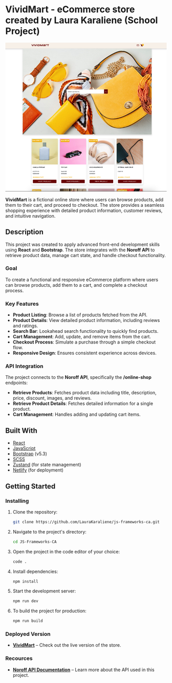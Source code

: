 # VividMart - eCommerce store created by Laura Karaliene (School Project)

![eCommerce Store Screenshot](./src/assets/Screenshot-new.png)

**VividMart** is a fictional online store where users can browse products, add them to their cart, and proceed to checkout. The store provides a seamless shopping experience with detailed product information, customer reviews, and intuitive navigation.

## Description

This project was created to apply advanced front-end development skills using **React** and **Bootstrap**. The store integrates with the **Noroff API** to retrieve product data, manage cart state, and handle checkout functionality.

### Goal

To create a functional and responsive eCommerce platform where users can browse products, add them to a cart, and complete a checkout process.

### Key Features

- **Product Listing**: Browse a list of products fetched from the API.
- **Product Details**: View detailed product information, including reviews and ratings.
- **Search Bar**: Lookahead search functionality to quickly find products.
- **Cart Management**: Add, update, and remove items from the cart.
- **Checkout Process**: Simulate a purchase through a simple checkout flow.
- **Responsive Design**: Ensures consistent experience across devices.

### API Integration

The project connects to the **Noroff API**, specifically the **/online-shop** endpoints:

- **Retrieve Products**: Fetches product data including title, description, price, discount, images, and reviews.
- **Retrieve Product Details**: Fetches detailed information for a single product.
- **Cart Management**: Handles adding and updating cart items.

## Built With

- [React](https://reactjs.org/)
- [JavaScript](https://developer.mozilla.org/en-US/docs/Web/JavaScript)
- [Bootstrap](https://getbootstrap.com/) (v5.3)
- [SCSS](https://sass-lang.com/)
- [Zustand](https://zustand-demo.pmnd.rs/) (for state management)
- [Netlify](https://www.netlify.com/) (for deployment)

## Getting Started

### Installing

1. Clone the repository:

   ```bash
   git clone https://github.com/LauraKaraliene/js-frameworks-ca.git

   ```

2. Navigate to the project's directory:

   ```bash
   cd JS-Frameworks-CA

   ```

3. Open the project in the code editor of your choice:

   ```bash
   code .

   ```

4. Install dependencies:

   ```bash
   npm install

   ```

5. Start the development server:

   ```bash
   npm run dev

   ```

6. To build the project for production:

   ```bash
   npm run build
   ```

### Deployed Version

- **[VividMart](https://vividmartstore.netlify.app/)** – Check out the live version of the store.

### Recources

- **[Noroff API Documentation](https://docs.noroff.dev/docs/v2/basic/online-shop/)** – Learn more about the API used in this project.
